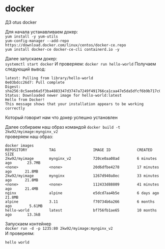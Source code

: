 # docker
ДЗ otus docker

Для начала устанавливаем докер:      
```yum install -y yum-utils```     
```yum-config-manager --add-repo https://download.docker.com/linux/centos/docker-ce.repo```     
```yum install docker-ce docker-ce-cli containerd.io -y```      

Далее запускаем докер:     
```systemctl start docker```
И проверяем:
```docker run hello-world```
Получаем следующий вывод:      
```Unable to find image 'hello-world:latest' locally
latest: Pulling from library/hello-world
0e03bdcc26d7: Pull complete
Digest: sha256:8c5aeeb6a5f3ba4883347d3747a7249f491766ca1caa47e5da5dfcf6b9b717c0
Status: Downloaded newer image for hello-world:latest
Hello from Docker!
This message shows that your installation appears to be working correctly
```     
Который говорит нам что докер успешно установлен     

Далее собираем наш образ командой
```docker build -t 2kw92/myimage:mynginx_v2```     
проверяем наш образ:
```
docker images
REPOSITORY          TAG                 IMAGE ID            CREATED             SIZE
2kw92/myimage       mynginx_v2          720ce0aa08ad        6 minutes ago       23.7MB
<none>              <none>              20d6dfbe4278        17 minutes ago      21.8MB
2kw92/myimage       mynginx             1267d940a8ec        33 minutes ago      21.8MB
<none>              <none>              112433d88809        41 minutes ago      21.4MB
nginx               alpine              e5dcd7aa4b5e        6 days ago          21.8MB
alpine              3.11                f70734b6a266        6 months ago        5.61MB
hello-world         latest              bf756fb1ae65        10 months ago       13.3kB
```
Запускаем контейнер     
```docker run -d -p 1235:80 2kw92/myimage:mynginx_v2```     
И провереям:       
```curl localhost:1235
hello world
```

